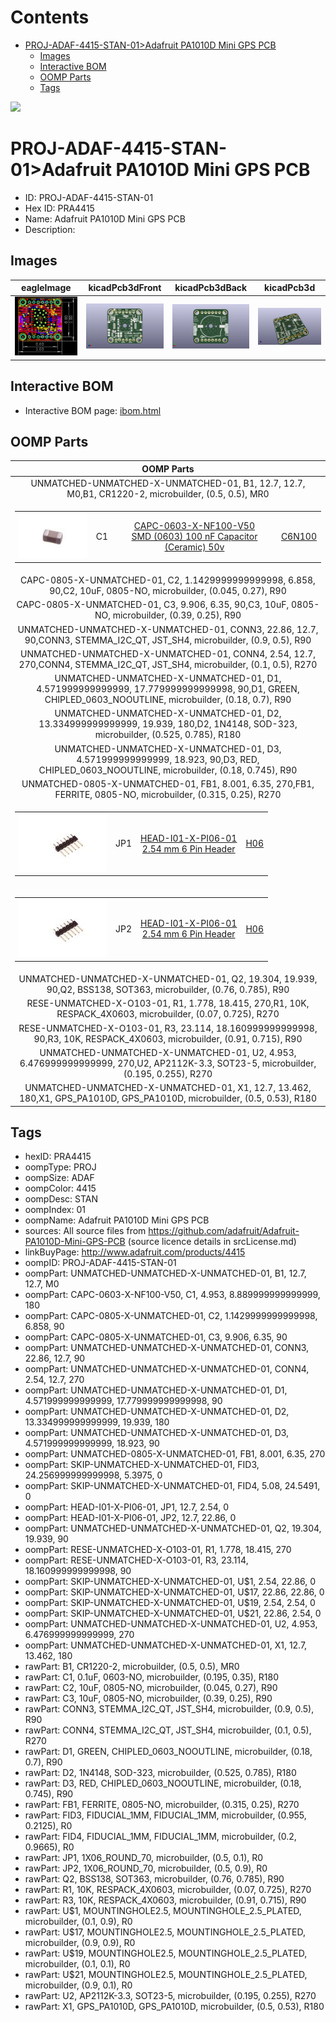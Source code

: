 



Contents
========

* [PROJ-ADAF-4415-STAN-01>Adafruit PA1010D Mini GPS PCB](#proj-adaf-4415-stan-01adafruit-pa1010d-mini-gps-pcb)
	* [Images](#images)
	* [Interactive BOM](#interactive-bom)
	* [OOMP Parts](#oomp-parts)
	* [Tags](#tags)
  
![][im]
# PROJ-ADAF-4415-STAN-01>Adafruit PA1010D Mini GPS PCB

- ID: PROJ-ADAF-4415-STAN-01
- Hex ID: PRA4415
- Name: Adafruit PA1010D Mini GPS PCB
- Description: 

## Images
  
  

|eagleImage|kicadPcb3dFront|kicadPcb3dBack|kicadPcb3d|
| :---: | :---: | :---: | :---: |
|[![eagleImage](eagleImage_140.png)](eagleImage_600.png)|[![kicadPcb3dFront](kicadPcb3dFront_140.png)](kicadPcb3dFront_600.png)|[![kicadPcb3dBack](kicadPcb3dBack_140.png)](kicadPcb3dBack_600.png)|[![kicadPcb3d](kicadPcb3d_140.png)](kicadPcb3d_600.png)|

## Interactive BOM

- Interactive BOM page: [ibom.html](kicad/bom/ibom.html)

## OOMP Parts
  

|OOMP Parts|
| :---: |
|UNMATCHED-UNMATCHED-X-UNMATCHED-01, B1, 12.7, 12.7, M0,B1, CR1220-2, microbuilder, (0.5, 0.5), MR0|
|<table><tr><td>![CAPC-0603-X-NF100-V50](https://raw.githubusercontent.com/oomlout/oomlout_OOMP_parts/main/CAPC-0603-X-NF100-V50/image_140.jpg)</td><td> C1</td><td>[CAPC-0603-X-NF100-V50<br>SMD (0603) 100 nF Capacitor (Ceramic) 50v](https://github.com/oomlout/oomlout_OOMP_parts/tree/main/CAPC-0603-X-NF100-V50/)</td><td>[C6N100](https://github.com/oomlout/oomlout_OOMP_parts/tree/main/CAPC-0603-X-NF100-V50/)</td></tr></table>|
|CAPC-0805-X-UNMATCHED-01, C2, 1.1429999999999998, 6.858, 90,C2, 10uF, 0805-NO, microbuilder, (0.045, 0.27), R90|
|CAPC-0805-X-UNMATCHED-01, C3, 9.906, 6.35, 90,C3, 10uF, 0805-NO, microbuilder, (0.39, 0.25), R90|
|UNMATCHED-UNMATCHED-X-UNMATCHED-01, CONN3, 22.86, 12.7, 90,CONN3, STEMMA_I2C_QT, JST_SH4, microbuilder, (0.9, 0.5), R90|
|UNMATCHED-UNMATCHED-X-UNMATCHED-01, CONN4, 2.54, 12.7, 270,CONN4, STEMMA_I2C_QT, JST_SH4, microbuilder, (0.1, 0.5), R270|
|UNMATCHED-UNMATCHED-X-UNMATCHED-01, D1, 4.571999999999999, 17.779999999999998, 90,D1, GREEN, CHIPLED_0603_NOOUTLINE, microbuilder, (0.18, 0.7), R90|
|UNMATCHED-UNMATCHED-X-UNMATCHED-01, D2, 13.334999999999999, 19.939, 180,D2, 1N4148, SOD-323, microbuilder, (0.525, 0.785), R180|
|UNMATCHED-UNMATCHED-X-UNMATCHED-01, D3, 4.571999999999999, 18.923, 90,D3, RED, CHIPLED_0603_NOOUTLINE, microbuilder, (0.18, 0.745), R90|
|UNMATCHED-0805-X-UNMATCHED-01, FB1, 8.001, 6.35, 270,FB1, FERRITE, 0805-NO, microbuilder, (0.315, 0.25), R270|
|<table><tr><td>![HEAD-I01-X-PI06-01](https://raw.githubusercontent.com/oomlout/oomlout_OOMP_parts/main/HEAD-I01-X-PI06-01/image_140.jpg)</td><td> JP1</td><td>[HEAD-I01-X-PI06-01<br>2.54 mm 6 Pin Header](https://github.com/oomlout/oomlout_OOMP_parts/tree/main/HEAD-I01-X-PI06-01/)</td><td>[H06](https://github.com/oomlout/oomlout_OOMP_parts/tree/main/HEAD-I01-X-PI06-01/)</td></tr></table>|
|<table><tr><td>![HEAD-I01-X-PI06-01](https://raw.githubusercontent.com/oomlout/oomlout_OOMP_parts/main/HEAD-I01-X-PI06-01/image_140.jpg)</td><td> JP2</td><td>[HEAD-I01-X-PI06-01<br>2.54 mm 6 Pin Header](https://github.com/oomlout/oomlout_OOMP_parts/tree/main/HEAD-I01-X-PI06-01/)</td><td>[H06](https://github.com/oomlout/oomlout_OOMP_parts/tree/main/HEAD-I01-X-PI06-01/)</td></tr></table>|
|UNMATCHED-UNMATCHED-X-UNMATCHED-01, Q2, 19.304, 19.939, 90,Q2, BSS138, SOT363, microbuilder, (0.76, 0.785), R90|
|RESE-UNMATCHED-X-O103-01, R1, 1.778, 18.415, 270,R1, 10K, RESPACK_4X0603, microbuilder, (0.07, 0.725), R270|
|RESE-UNMATCHED-X-O103-01, R3, 23.114, 18.160999999999998, 90,R3, 10K, RESPACK_4X0603, microbuilder, (0.91, 0.715), R90|
|UNMATCHED-UNMATCHED-X-UNMATCHED-01, U2, 4.953, 6.476999999999999, 270,U2, AP2112K-3.3, SOT23-5, microbuilder, (0.195, 0.255), R270|
|UNMATCHED-UNMATCHED-X-UNMATCHED-01, X1, 12.7, 13.462, 180,X1, GPS_PA1010D, GPS_PA1010D, microbuilder, (0.5, 0.53), R180|

## Tags

- hexID: PRA4415
- oompType: PROJ
- oompSize: ADAF
- oompColor: 4415
- oompDesc: STAN
- oompIndex: 01
- oompName: Adafruit PA1010D Mini GPS PCB
- sources: All source files from https://github.com/adafruit/Adafruit-PA1010D-Mini-GPS-PCB (source licence details in srcLicense.md)
- linkBuyPage: http://www.adafruit.com/products/4415
- oompID: PROJ-ADAF-4415-STAN-01
- oompPart: UNMATCHED-UNMATCHED-X-UNMATCHED-01, B1, 12.7, 12.7, M0
- oompPart: CAPC-0603-X-NF100-V50, C1, 4.953, 8.889999999999999, 180
- oompPart: CAPC-0805-X-UNMATCHED-01, C2, 1.1429999999999998, 6.858, 90
- oompPart: CAPC-0805-X-UNMATCHED-01, C3, 9.906, 6.35, 90
- oompPart: UNMATCHED-UNMATCHED-X-UNMATCHED-01, CONN3, 22.86, 12.7, 90
- oompPart: UNMATCHED-UNMATCHED-X-UNMATCHED-01, CONN4, 2.54, 12.7, 270
- oompPart: UNMATCHED-UNMATCHED-X-UNMATCHED-01, D1, 4.571999999999999, 17.779999999999998, 90
- oompPart: UNMATCHED-UNMATCHED-X-UNMATCHED-01, D2, 13.334999999999999, 19.939, 180
- oompPart: UNMATCHED-UNMATCHED-X-UNMATCHED-01, D3, 4.571999999999999, 18.923, 90
- oompPart: UNMATCHED-0805-X-UNMATCHED-01, FB1, 8.001, 6.35, 270
- oompPart: SKIP-UNMATCHED-X-UNMATCHED-01, FID3, 24.256999999999998, 5.3975, 0
- oompPart: SKIP-UNMATCHED-X-UNMATCHED-01, FID4, 5.08, 24.5491, 0
- oompPart: HEAD-I01-X-PI06-01, JP1, 12.7, 2.54, 0
- oompPart: HEAD-I01-X-PI06-01, JP2, 12.7, 22.86, 0
- oompPart: UNMATCHED-UNMATCHED-X-UNMATCHED-01, Q2, 19.304, 19.939, 90
- oompPart: RESE-UNMATCHED-X-O103-01, R1, 1.778, 18.415, 270
- oompPart: RESE-UNMATCHED-X-O103-01, R3, 23.114, 18.160999999999998, 90
- oompPart: SKIP-UNMATCHED-X-UNMATCHED-01, U$1, 2.54, 22.86, 0
- oompPart: SKIP-UNMATCHED-X-UNMATCHED-01, U$17, 22.86, 22.86, 0
- oompPart: SKIP-UNMATCHED-X-UNMATCHED-01, U$19, 2.54, 2.54, 0
- oompPart: SKIP-UNMATCHED-X-UNMATCHED-01, U$21, 22.86, 2.54, 0
- oompPart: UNMATCHED-UNMATCHED-X-UNMATCHED-01, U2, 4.953, 6.476999999999999, 270
- oompPart: UNMATCHED-UNMATCHED-X-UNMATCHED-01, X1, 12.7, 13.462, 180
- rawPart: B1, CR1220-2, microbuilder, (0.5, 0.5), MR0
- rawPart: C1, 0.1uF, 0603-NO, microbuilder, (0.195, 0.35), R180
- rawPart: C2, 10uF, 0805-NO, microbuilder, (0.045, 0.27), R90
- rawPart: C3, 10uF, 0805-NO, microbuilder, (0.39, 0.25), R90
- rawPart: CONN3, STEMMA_I2C_QT, JST_SH4, microbuilder, (0.9, 0.5), R90
- rawPart: CONN4, STEMMA_I2C_QT, JST_SH4, microbuilder, (0.1, 0.5), R270
- rawPart: D1, GREEN, CHIPLED_0603_NOOUTLINE, microbuilder, (0.18, 0.7), R90
- rawPart: D2, 1N4148, SOD-323, microbuilder, (0.525, 0.785), R180
- rawPart: D3, RED, CHIPLED_0603_NOOUTLINE, microbuilder, (0.18, 0.745), R90
- rawPart: FB1, FERRITE, 0805-NO, microbuilder, (0.315, 0.25), R270
- rawPart: FID3, FIDUCIAL_1MM, FIDUCIAL_1MM, microbuilder, (0.955, 0.2125), R0
- rawPart: FID4, FIDUCIAL_1MM, FIDUCIAL_1MM, microbuilder, (0.2, 0.9665), R0
- rawPart: JP1, 1X06_ROUND_70, microbuilder, (0.5, 0.1), R0
- rawPart: JP2, 1X06_ROUND_70, microbuilder, (0.5, 0.9), R0
- rawPart: Q2, BSS138, SOT363, microbuilder, (0.76, 0.785), R90
- rawPart: R1, 10K, RESPACK_4X0603, microbuilder, (0.07, 0.725), R270
- rawPart: R3, 10K, RESPACK_4X0603, microbuilder, (0.91, 0.715), R90
- rawPart: U$1, MOUNTINGHOLE2.5, MOUNTINGHOLE_2.5_PLATED, microbuilder, (0.1, 0.9), R0
- rawPart: U$17, MOUNTINGHOLE2.5, MOUNTINGHOLE_2.5_PLATED, microbuilder, (0.9, 0.9), R0
- rawPart: U$19, MOUNTINGHOLE2.5, MOUNTINGHOLE_2.5_PLATED, microbuilder, (0.1, 0.1), R0
- rawPart: U$21, MOUNTINGHOLE2.5, MOUNTINGHOLE_2.5_PLATED, microbuilder, (0.9, 0.1), R0
- rawPart: U2, AP2112K-3.3, SOT23-5, microbuilder, (0.195, 0.255), R270
- rawPart: X1, GPS_PA1010D, GPS_PA1010D, microbuilder, (0.5, 0.53), R180



[im]: kicadPcb3d_450.png

